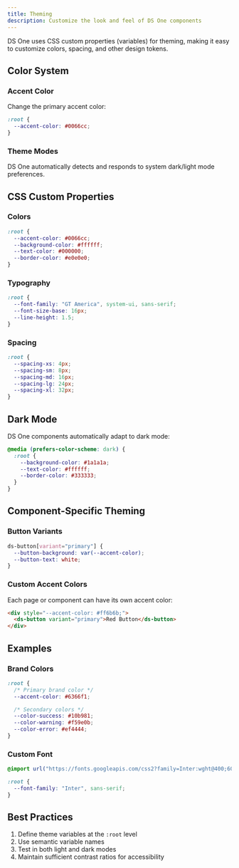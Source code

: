 ```yaml
---
title: Theming
description: Customize the look and feel of DS One components
---
```


DS One uses CSS custom properties (variables) for theming, making it easy to customize colors, spacing, and other design tokens.

## Color System

### Accent Color

Change the primary accent color:

```css
:root {
  --accent-color: #0066cc;
}
```

### Theme Modes

DS One automatically detects and responds to system dark/light mode preferences.

## CSS Custom Properties

### Colors

```css
:root {
  --accent-color: #0066cc;
  --background-color: #ffffff;
  --text-color: #000000;
  --border-color: #e0e0e0;
}
```

### Typography

```css
:root {
  --font-family: "GT America", system-ui, sans-serif;
  --font-size-base: 16px;
  --line-height: 1.5;
}
```

### Spacing

```css
:root {
  --spacing-xs: 4px;
  --spacing-sm: 8px;
  --spacing-md: 16px;
  --spacing-lg: 24px;
  --spacing-xl: 32px;
}
```

## Dark Mode

DS One components automatically adapt to dark mode:

```css
@media (prefers-color-scheme: dark) {
  :root {
    --background-color: #1a1a1a;
    --text-color: #ffffff;
    --border-color: #333333;
  }
}
```

## Component-Specific Theming

### Button Variants

```css
ds-button[variant="primary"] {
  --button-background: var(--accent-color);
  --button-text: white;
}
```

### Custom Accent Colors

Each page or component can have its own accent color:

```html
<div style="--accent-color: #ff6b6b;">
  <ds-button variant="primary">Red Button</ds-button>
</div>
```

## Examples

### Brand Colors

```css
:root {
  /* Primary brand color */
  --accent-color: #6366f1;

  /* Secondary colors */
  --color-success: #10b981;
  --color-warning: #f59e0b;
  --color-error: #ef4444;
}
```

### Custom Font

```css
@import url("https://fonts.googleapis.com/css2?family=Inter:wght@400;600;700&display=swap");

:root {
  --font-family: "Inter", sans-serif;
}
```

## Best Practices

1. Define theme variables at the `:root` level
2. Use semantic variable names
3. Test in both light and dark modes
4. Maintain sufficient contrast ratios for accessibility
